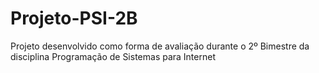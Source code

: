 # Projeto-PSI-2B
Projeto desenvolvido como forma de avaliação durante o 2º Bimestre da disciplina Programação de Sistemas para Internet
